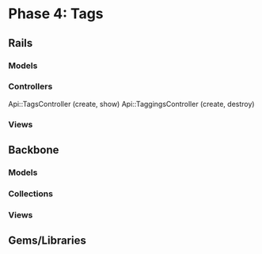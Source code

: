 # Phase 4: Tags

## Rails
### Models

### Controllers
Api::TagsController (create, show)
Api::TaggingsController (create, destroy)

### Views

## Backbone
### Models

### Collections

### Views

## Gems/Libraries
